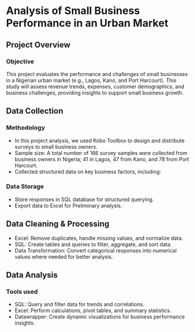# Analysis of Small Business Performance in an Urban Market

## Project Overview

### Objective

This project evaluates the performance and challenges of small businesses in a Nigerian urban market (e.g., Lagos, Kano, and Port Harcourt). This study will assess revenue trends, expenses, customer demographics, and business challenges, providing insights to support small business growth.

## Data Collection 

### Methodology 
- In this project analysis, we used Kobo Toolbox to design and distribute surveys to small business owners.
- Sample size: A total number of 166 survey samples were collected from business owners in Nigeria; 41 in Lagos, 47 from Kano, and 78 from Port Harcourt.
- Collected structured data on key business factors, including:

### Data Storage

- Store responses in SQL database for structured querying.
- Export data to Excel for Preliminary analysis.

## Data Cleaning & Processing

- Excel: Remove duplicates, handle missing values, and normalize data.
- SQL: Create tables and queries to filter, aggregate, and sort data.
- Data Transformation: Convert categorical responses into numerical values where needed for better analysis.

## Data Analysis

### Tools used

- SQL: Query and filter data for trends and correlations.
- Excel: Perform calculations, pivot tables, and summary statistics.
- Datawrapper: Create dynamic visualizations for business performance insights.








